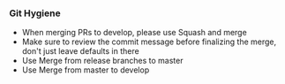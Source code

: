 ### Git Hygiene

- When merging PRs to develop, please use Squash and merge
- Make sure to review the commit message before finalizing the merge, don't just leave defaults in there
- Use Merge from release branches to master
- Use Merge from master to develop